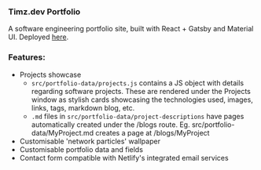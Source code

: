 
### Timz.dev Portfolio
A software engineering portfolio site, built with React + Gatsby and Material UI. Deployed <a href="https://www.timz.dev">here</a>.

### Features:
- Projects showcase
  - `src/portfolio-data/projects.js` contains a JS object with details regarding software projects. These are rendered under the Projects window as stylish cards showcasing the technologies used, images, links, tags, markdown blog, etc.
  - `.md` files in `src/portfolio-data/project-descriptions` have pages automatically created under the /blogs route. Eg. src/portfolio-data/MyProject.md creates a page at /blogs/MyProject
- Customisable 'network particles' wallpaper
- Customisable portfolio data and fields
- Contact form compatible with Netlify's integrated email services
